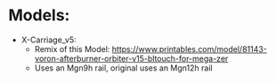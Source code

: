 # Models:

- X-Carriage_v5:
    - Remix of this Model: https://www.printables.com/model/81143-voron-afterburner-orbiter-v15-bltouch-for-mega-zer
    - Uses an Mgn9h rail, original uses an Mgn12h rail
